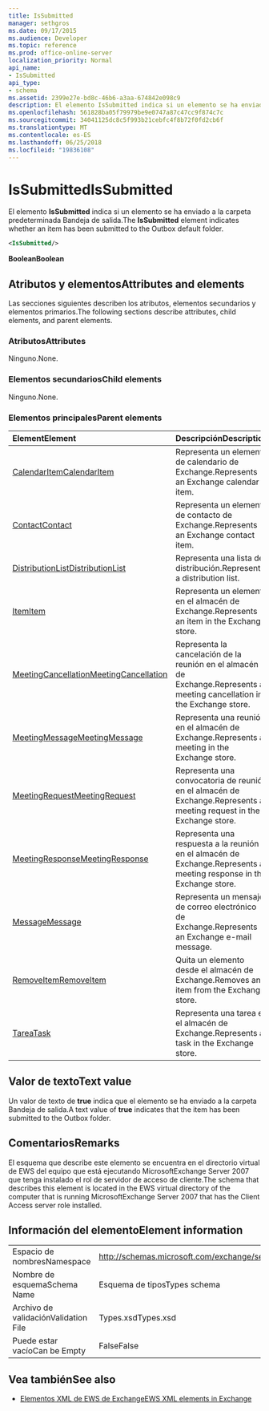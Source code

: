 ```yaml
---
title: IsSubmitted
manager: sethgros
ms.date: 09/17/2015
ms.audience: Developer
ms.topic: reference
ms.prod: office-online-server
localization_priority: Normal
api_name:
- IsSubmitted
api_type:
- schema
ms.assetid: 2399e27e-bd8c-46b6-a3aa-674842e098c9
description: El elemento IsSubmitted indica si un elemento se ha enviado a la carpeta predeterminada Bandeja de salida.
ms.openlocfilehash: 561828ba05f79979be9e0747a87c47cc9f874c7c
ms.sourcegitcommit: 34041125dc8c5f993b21cebfc4f8b72f0fd2cb6f
ms.translationtype: MT
ms.contentlocale: es-ES
ms.lasthandoff: 06/25/2018
ms.locfileid: "19836108"
---
```

# <a name="issubmitted"></a><span data-ttu-id="c778b-103">IsSubmitted</span><span class="sxs-lookup"><span data-stu-id="c778b-103">IsSubmitted</span></span>

<span data-ttu-id="c778b-104">El elemento **IsSubmitted** indica si un elemento se ha enviado a la carpeta predeterminada Bandeja de salida.</span><span class="sxs-lookup"><span data-stu-id="c778b-104">The **IsSubmitted** element indicates whether an item has been submitted to the Outbox default folder.</span></span> 
  
```xml
<IsSubmitted/>
```

 <span data-ttu-id="c778b-105">**Boolean**</span><span class="sxs-lookup"><span data-stu-id="c778b-105">**Boolean**</span></span>
## <a name="attributes-and-elements"></a><span data-ttu-id="c778b-106">Atributos y elementos</span><span class="sxs-lookup"><span data-stu-id="c778b-106">Attributes and elements</span></span>

<span data-ttu-id="c778b-107">Las secciones siguientes describen los atributos, elementos secundarios y elementos primarios.</span><span class="sxs-lookup"><span data-stu-id="c778b-107">The following sections describe attributes, child elements, and parent elements.</span></span>
  
### <a name="attributes"></a><span data-ttu-id="c778b-108">Atributos</span><span class="sxs-lookup"><span data-stu-id="c778b-108">Attributes</span></span>

<span data-ttu-id="c778b-109">Ninguno.</span><span class="sxs-lookup"><span data-stu-id="c778b-109">None.</span></span>
  
### <a name="child-elements"></a><span data-ttu-id="c778b-110">Elementos secundarios</span><span class="sxs-lookup"><span data-stu-id="c778b-110">Child elements</span></span>

<span data-ttu-id="c778b-111">Ninguno.</span><span class="sxs-lookup"><span data-stu-id="c778b-111">None.</span></span>
  
### <a name="parent-elements"></a><span data-ttu-id="c778b-112">Elementos principales</span><span class="sxs-lookup"><span data-stu-id="c778b-112">Parent elements</span></span>

|<span data-ttu-id="c778b-113">**Element**</span><span class="sxs-lookup"><span data-stu-id="c778b-113">**Element**</span></span>|<span data-ttu-id="c778b-114">**Descripción**</span><span class="sxs-lookup"><span data-stu-id="c778b-114">**Description**</span></span>|
|:-----|:-----|
|[<span data-ttu-id="c778b-115">CalendarItem</span><span class="sxs-lookup"><span data-stu-id="c778b-115">CalendarItem</span></span>](calendaritem.md) <br/> |<span data-ttu-id="c778b-116">Representa un elemento de calendario de Exchange.</span><span class="sxs-lookup"><span data-stu-id="c778b-116">Represents an Exchange calendar item.</span></span>  <br/> |
|[<span data-ttu-id="c778b-117">Contact</span><span class="sxs-lookup"><span data-stu-id="c778b-117">Contact</span></span>](contact.md) <br/> |<span data-ttu-id="c778b-118">Representa un elemento de contacto de Exchange.</span><span class="sxs-lookup"><span data-stu-id="c778b-118">Represents an Exchange contact item.</span></span>  <br/> |
|[<span data-ttu-id="c778b-119">DistributionList</span><span class="sxs-lookup"><span data-stu-id="c778b-119">DistributionList</span></span>](distributionlist.md) <br/> |<span data-ttu-id="c778b-120">Representa una lista de distribución.</span><span class="sxs-lookup"><span data-stu-id="c778b-120">Represents a distribution list.</span></span>  <br/> |
|[<span data-ttu-id="c778b-121">Item</span><span class="sxs-lookup"><span data-stu-id="c778b-121">Item</span></span>](item.md) <br/> |<span data-ttu-id="c778b-122">Representa un elemento en el almacén de Exchange.</span><span class="sxs-lookup"><span data-stu-id="c778b-122">Represents an item in the Exchange store.</span></span>  <br/> |
|[<span data-ttu-id="c778b-123">MeetingCancellation</span><span class="sxs-lookup"><span data-stu-id="c778b-123">MeetingCancellation</span></span>](meetingcancellation.md) <br/> |<span data-ttu-id="c778b-124">Representa la cancelación de la reunión en el almacén de Exchange.</span><span class="sxs-lookup"><span data-stu-id="c778b-124">Represents a meeting cancellation in the Exchange store.</span></span>  <br/> |
|[<span data-ttu-id="c778b-125">MeetingMessage</span><span class="sxs-lookup"><span data-stu-id="c778b-125">MeetingMessage</span></span>](meetingmessage.md) <br/> |<span data-ttu-id="c778b-126">Representa una reunión en el almacén de Exchange.</span><span class="sxs-lookup"><span data-stu-id="c778b-126">Represents a meeting in the Exchange store.</span></span>  <br/> |
|[<span data-ttu-id="c778b-127">MeetingRequest</span><span class="sxs-lookup"><span data-stu-id="c778b-127">MeetingRequest</span></span>](meetingrequest.md) <br/> |<span data-ttu-id="c778b-128">Representa una convocatoria de reunión en el almacén de Exchange.</span><span class="sxs-lookup"><span data-stu-id="c778b-128">Represents a meeting request in the Exchange store.</span></span>  <br/> |
|[<span data-ttu-id="c778b-129">MeetingResponse</span><span class="sxs-lookup"><span data-stu-id="c778b-129">MeetingResponse</span></span>](meetingresponse.md) <br/> |<span data-ttu-id="c778b-130">Representa una respuesta a la reunión en el almacén de Exchange.</span><span class="sxs-lookup"><span data-stu-id="c778b-130">Represents a meeting response in the Exchange store.</span></span>  <br/> |
|[<span data-ttu-id="c778b-131">Message</span><span class="sxs-lookup"><span data-stu-id="c778b-131">Message</span></span>](message-ex15websvcsotherref.md) <br/> |<span data-ttu-id="c778b-132">Representa un mensaje de correo electrónico de Exchange.</span><span class="sxs-lookup"><span data-stu-id="c778b-132">Represents an Exchange e-mail message.</span></span>  <br/> |
|[<span data-ttu-id="c778b-133">RemoveItem</span><span class="sxs-lookup"><span data-stu-id="c778b-133">RemoveItem</span></span>](removeitem.md) <br/> |<span data-ttu-id="c778b-134">Quita un elemento desde el almacén de Exchange.</span><span class="sxs-lookup"><span data-stu-id="c778b-134">Removes an item from the Exchange store.</span></span>  <br/> |
|[<span data-ttu-id="c778b-135">Tarea</span><span class="sxs-lookup"><span data-stu-id="c778b-135">Task</span></span>](task.md) <br/> |<span data-ttu-id="c778b-136">Representa una tarea en el almacén de Exchange.</span><span class="sxs-lookup"><span data-stu-id="c778b-136">Represents a task in the Exchange store.</span></span>  <br/> |
   
## <a name="text-value"></a><span data-ttu-id="c778b-137">Valor de texto</span><span class="sxs-lookup"><span data-stu-id="c778b-137">Text value</span></span>

<span data-ttu-id="c778b-138">Un valor de texto de **true** indica que el elemento se ha enviado a la carpeta Bandeja de salida.</span><span class="sxs-lookup"><span data-stu-id="c778b-138">A text value of **true** indicates that the item has been submitted to the Outbox folder.</span></span> 
  
## <a name="remarks"></a><span data-ttu-id="c778b-139">Comentarios</span><span class="sxs-lookup"><span data-stu-id="c778b-139">Remarks</span></span>

<span data-ttu-id="c778b-140">El esquema que describe este elemento se encuentra en el directorio virtual de EWS del equipo que está ejecutando MicrosoftExchange Server 2007 que tenga instalado el rol de servidor de acceso de cliente.</span><span class="sxs-lookup"><span data-stu-id="c778b-140">The schema that describes this element is located in the EWS virtual directory of the computer that is running MicrosoftExchange Server 2007 that has the Client Access server role installed.</span></span>
  
## <a name="element-information"></a><span data-ttu-id="c778b-141">Información del elemento</span><span class="sxs-lookup"><span data-stu-id="c778b-141">Element information</span></span>

|||
|:-----|:-----|
|<span data-ttu-id="c778b-142">Espacio de nombres</span><span class="sxs-lookup"><span data-stu-id="c778b-142">Namespace</span></span>  <br/> |http://schemas.microsoft.com/exchange/services/2006/types  <br/> |
|<span data-ttu-id="c778b-143">Nombre de esquema</span><span class="sxs-lookup"><span data-stu-id="c778b-143">Schema Name</span></span>  <br/> |<span data-ttu-id="c778b-144">Esquema de tipos</span><span class="sxs-lookup"><span data-stu-id="c778b-144">Types schema</span></span>  <br/> |
|<span data-ttu-id="c778b-145">Archivo de validación</span><span class="sxs-lookup"><span data-stu-id="c778b-145">Validation File</span></span>  <br/> |<span data-ttu-id="c778b-146">Types.xsd</span><span class="sxs-lookup"><span data-stu-id="c778b-146">Types.xsd</span></span>  <br/> |
|<span data-ttu-id="c778b-147">Puede estar vacío</span><span class="sxs-lookup"><span data-stu-id="c778b-147">Can be Empty</span></span>  <br/> |<span data-ttu-id="c778b-148">False</span><span class="sxs-lookup"><span data-stu-id="c778b-148">False</span></span>  <br/> |
   
## <a name="see-also"></a><span data-ttu-id="c778b-149">Vea también</span><span class="sxs-lookup"><span data-stu-id="c778b-149">See also</span></span>



- [<span data-ttu-id="c778b-150">Elementos XML de EWS de Exchange</span><span class="sxs-lookup"><span data-stu-id="c778b-150">EWS XML elements in Exchange</span></span>](ews-xml-elements-in-exchange.md)

